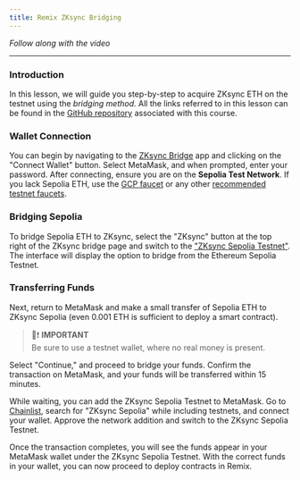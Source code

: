 ```yaml
---
title: Remix ZKsync Bridging
---
```


_Follow along with the video_

---

### Introduction

In this lesson, we will guide you step-by-step to acquire ZKsync ETH on the testnet using the _bridging method_. All the links referred to in this lesson can be found in the [GitHub repository](https://github.com/Cyfrin/foundry-full-course-cu?tab=readme-ov-file#recommended-tools) associated with this course.

### Wallet Connection

You can begin by navigating to the [ZKsync Bridge](https://portal.ZKsync.io/bridge) app and clicking on the "Connect Wallet" button. Select MetaMask, and when prompted, enter your password. After connecting, ensure you are on the **Sepolia Test Network**. If you lack Sepolia ETH, use the [GCP faucet](https://cloud.google.com/application/web3/faucet/ethereum/sepolia) or any other [recommended testnet faucets](https://github.com/Cyfrin/foundry-full-course-cu?tab=readme-ov-file#testnet-faucets).

### Bridging Sepolia

To bridge Sepolia ETH to ZKsync, select the "ZKsync" button at the top right of the ZKsync bridge page and switch to the ["ZKsync Sepolia Testnet"](https://portal.ZKsync.io/bridge/?network=sepolia). The interface will display the option to bridge from the Ethereum Sepolia Testnet.

### Transferring Funds

Next, return to MetaMask and make a small transfer of Sepolia ETH to ZKsync Sepolia (even 0.001 ETH is sufficient to deploy a smart contract).

> 👀❗ **IMPORTANT**  
> Be sure to use a testnet wallet, where no real money is present.

Select "Continue," and proceed to bridge your funds. Confirm the transaction on MetaMask, and your funds will be transferred within 15 minutes.

While waiting, you can add the ZKsync Sepolia Testnet to MetaMask. Go to [Chainlist](https://chainlist.org/), search for "ZKsync Sepolia" while including testnets, and connect your wallet. Approve the network addition and switch to the ZKsync Sepolia Testnet.

Once the transaction completes, you will see the funds appear in your MetaMask wallet under the ZKsync Sepolia Testnet. With the correct funds in your wallet, you can now proceed to deploy contracts in Remix.
